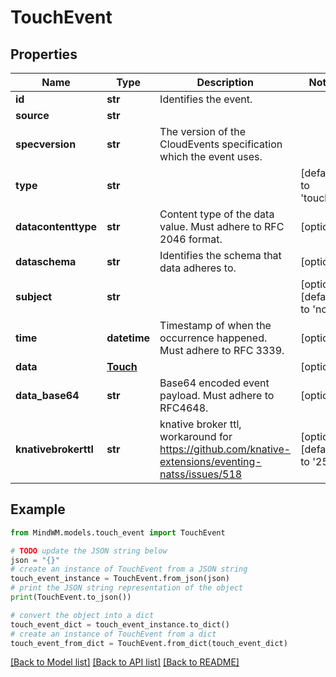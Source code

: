 # TouchEvent


## Properties

Name | Type | Description | Notes
------------ | ------------- | ------------- | -------------
**id** | **str** | Identifies the event. | 
**source** | **str** |  | 
**specversion** | **str** | The version of the CloudEvents specification which the event uses. | 
**type** | **str** |  | [default to 'touch']
**datacontenttype** | **str** | Content type of the data value. Must adhere to RFC 2046 format. | [optional] 
**dataschema** | **str** | Identifies the schema that data adheres to. | [optional] 
**subject** | **str** |  | [optional] [default to 'node']
**time** | **datetime** | Timestamp of when the occurrence happened. Must adhere to RFC 3339. | [optional] 
**data** | [**Touch**](Touch.md) |  | [optional] 
**data_base64** | **str** | Base64 encoded event payload. Must adhere to RFC4648. | [optional] 
**knativebrokerttl** | **str** | knative broker ttl, workaround for https://github.com/knative-extensions/eventing-natss/issues/518 | [optional] [default to '255']

## Example

```python
from MindWM.models.touch_event import TouchEvent

# TODO update the JSON string below
json = "{}"
# create an instance of TouchEvent from a JSON string
touch_event_instance = TouchEvent.from_json(json)
# print the JSON string representation of the object
print(TouchEvent.to_json())

# convert the object into a dict
touch_event_dict = touch_event_instance.to_dict()
# create an instance of TouchEvent from a dict
touch_event_from_dict = TouchEvent.from_dict(touch_event_dict)
```
[[Back to Model list]](../README.md#documentation-for-models) [[Back to API list]](../README.md#documentation-for-api-endpoints) [[Back to README]](../README.md)



